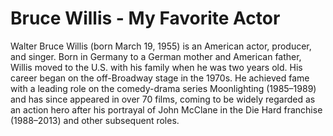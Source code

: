 # Bruce Willis - My Favorite Actor

Walter Bruce Willis (born March 19, 1955) is an American actor, producer, and singer. Born in Germany to a German mother and American father, Willis moved to the U.S. with his family when he was two years old. His career began on the off-Broadway stage in the 1970s. He achieved fame with a leading role on the comedy-drama series Moonlighting (1985–1989) and has since appeared in over 70 films, coming to be widely regarded as an action hero after his portrayal of John McClane in the Die Hard franchise (1988–2013) and other subsequent roles.
